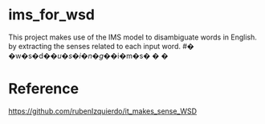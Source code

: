 # ims_for_wsd
This project makes use of the IMS model to disambiguate words in English. by extracting the senses related to each input word.
#� �w�s�d�_�u�s�i�n�g�_�i�m�s�
�
�

# Reference
https://github.com/rubenIzquierdo/it_makes_sense_WSD
